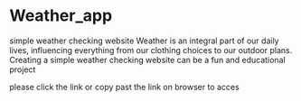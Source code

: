 # Weather_app
simple weather checking website
Weather is an integral part of our daily lives, influencing everything from our clothing choices to our outdoor plans. Creating a simple weather checking website can be a fun and educational project

please click the link or copy past the link on browser to acces 

